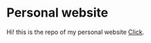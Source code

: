 # Personal website
Hi! this is the repo of my personal website [Click](https://karenporrass.github.io/).   

